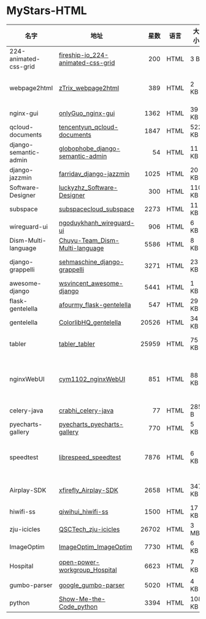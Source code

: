 # MyStars-HTML
|        名字         |                                            地址                                             |星数 |语言| 大小 |                                                                    描述                                                                     |
|---------------------|---------------------------------------------------------------------------------------------|----:|----|------|---------------------------------------------------------------------------------------------------------------------------------------------|
|224-animated-css-grid|[fireship-io_224-animated-css-grid](https://github.com/fireship-io/224-animated-css-grid.git)|  200|HTML|3 B   |Episode 224 - Build Three CSS Grid Layouts from Scratch                                                                                      |
|webpage2html         |[zTrix_webpage2html](https://github.com/zTrix/webpage2html.git)                              |  389|HTML|2 KB  |save/convert web pages to a standalone editable html file for offline archive/view/edit/play/whatever                                        |
|nginx-gui            |[onlyGuo_nginx-gui](https://github.com/onlyGuo/nginx-gui.git)                                | 1362|HTML|39 KB |Nginx GUI Manager                                                                                                                            |
|qcloud-documents     |[tencentyun_qcloud-documents](https://github.com/tencentyun/qcloud-documents.git)            | 1847|HTML|522 KB|腾讯云官方文档                                                                                                                               |
|django-semantic-admin|[globophobe_django-semantic-admin](https://github.com/globophobe/django-semantic-admin.git)  |   54|HTML|11 KB |✨ Django Semantic UI admin theme                                                                                                            |
|django-jazzmin       |[farridav_django-jazzmin](https://github.com/farridav/django-jazzmin.git)                    | 1025|HTML|20 KB |Jazzy theme for Django                                                                                                                       |
|Software-Designer    |[luckyzhz_Software-Designer](https://github.com/luckyzhz/Software-Designer.git)              |  300|HTML|110 KB|软考中级教程-软件设计师                                                                                                                      |
|subspace             |[subspacecloud_subspace](https://github.com/subspacecloud/subspace.git)                      | 2273|HTML|11 KB |A simple WireGuard VPN server GUI                                                                                                            |
|wireguard-ui         |[ngoduykhanh_wireguard-ui](https://github.com/ngoduykhanh/wireguard-ui.git)                  |  906|HTML|6 KB  |Wireguard web interface                                                                                                                      |
|Dism-Multi-language  |[Chuyu-Team_Dism-Multi-language](https://github.com/Chuyu-Team/Dism-Multi-language.git)      | 5586|HTML|8 KB  |Dism++ Multi-language Support & BUG Report                                                                                                   |
|django-grappelli     |[sehmaschine_django-grappelli](https://github.com/sehmaschine/django-grappelli.git)          | 3271|HTML|23 KB |A jazzy skin for the Django Admin-Interface (official repository).                                                                           |
|awesome-django       |[wsvincent_awesome-django](https://github.com/wsvincent/awesome-django.git)                  | 5441|HTML|1 KB  |A curated list of awesome things related to Django                                                                                           |
|flask-gentelella     |[afourmy_flask-gentelella](https://github.com/afourmy/flask-gentelella.git)                  |  547|HTML|29 KB |Gentelella template powered by Flask                                                                                                         |
|gentelella           |[ColorlibHQ_gentelella](https://github.com/ColorlibHQ/gentelella.git)                        |20526|HTML|34 KB |Free Bootstrap 4 Admin Dashboard Template                                                                                                    |
|tabler               |[tabler_tabler](https://github.com/tabler/tabler.git)                                        |25959|HTML|75 KB |Tabler is free and open-source HTML Dashboard UI Kit built on Bootstrap                                                                      |
|nginxWebUI           |[cym1102_nginxWebUI](https://github.com/cym1102/nginxWebUI.git)                              |  851|HTML|88 KB |Nginx Web page configuration tool. Use web pages to quickly configure Nginx. Nginx网页管理工具，使用网页来快速配置与管理nginx单机与集群      |
|celery-java          |[crabhi_celery-java](https://github.com/crabhi/celery-java.git)                              |   77|HTML|285 B |Java implementation of Celery client and worker                                                                                              |
|pyecharts-gallery    |[pyecharts_pyecharts-gallery](https://github.com/pyecharts/pyecharts-gallery.git)            |  770|HTML|5 KB  |Just use pyecharts to imitate Echarts official example.                                                                                      |
|speedtest            |[librespeed_speedtest](https://github.com/librespeed/speedtest.git)                          | 7876|HTML|6 KB  |Self-hosted Speedtest for HTML5 and more. Easy setup, examples, configurable, mobile friendly. Supports PHP, Node, Multiple servers, and more|
|Airplay-SDK          |[xfirefly_Airplay-SDK](https://github.com/xfirefly/Airplay-SDK.git)                          | 2658|HTML|347 KB|Airplay Receiver SDK supports Airplay Mirroring and AirPlay Casting to a receiver device.                                                    |
|hiwifi-ss            |[qiwihui_hiwifi-ss](https://github.com/qiwihui/hiwifi-ss.git)                                | 1500|HTML|17 KB |极路由+ss配置                                                                                                                                |
|zju-icicles          |[QSCTech_zju-icicles](https://github.com/QSCTech/zju-icicles.git)                            |26702|HTML|3 MB  |浙江大学课程攻略共享计划                                                                                                                     |
|ImageOptim           |[ImageOptim_ImageOptim](https://github.com/ImageOptim/ImageOptim.git)                        | 7730|HTML|6 KB  |GUI image optimizer for Mac                                                                                                                  |
|Hospital             |[open-power-workgroup_Hospital](https://github.com/open-power-workgroup/Hospital.git)        | 6623|HTML|7 KB  |OpenPower工作组收集汇总的医院开放数据                                                                                                        |
|gumbo-parser         |[google_gumbo-parser](https://github.com/google/gumbo-parser.git)                            | 5020|HTML|4 KB  |An HTML5 parsing library in pure C99                                                                                                         |
|python               |[Show-Me-the-Code_python](https://github.com/Show-Me-the-Code/python.git)                    | 3394|HTML|108 KB|Show Me the Code Python version.                                                                                                             |
